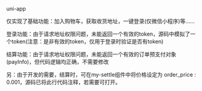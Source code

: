 uni-app

仅实现了基础功能：加入购物车，获取收货地址，一键登录(仅微信小程序)等......

登录功能：由于请求地址权限问题，未能返回一个有效的token，源码中模拟了一个token(注意：是非有效的token，仅用于登录时验证是否有token)

结算功能：由于请求地址权限问题，未能返回一个有效的订单预支付对象(payInfo)，但代码逻辑均正确，不需要修改

另：由于开发的需要，结算时，可在my-settle组件中将价格设定为 order_price : 0.001，源码已将此行代码注释，若需要可打开。


